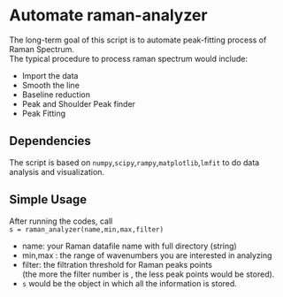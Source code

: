 # Automate raman-analyzer 
The long-term goal of this script is to automate peak-fitting process of Raman Spectrum.\
The typical procedure to process raman spectrum would include:
- Import the data
- Smooth the line
- Baseline reduction
- Peak and Shoulder Peak finder
- Peak Fitting 

## Dependencies
The script is based on `numpy`,`scipy`,`rampy`,`matplotlib`,`lmfit` to do 
data analysis and visualization.

## Simple Usage
After running the codes, call \
`s = raman_analyzer(name,min,max,filter)`
- name: your Raman datafile name with full directory (string)
- min,max : the range of wavenumbers you are interested in analyzing
- filter: the filtration threshold for Raman peaks points\
(the more the filter number is , the less peak points would be stored).
- `s` would be the object in which all the information is stored. 